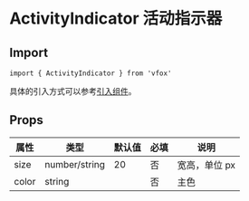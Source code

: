 # ActivityIndicator 活动指示器

## Import

```
import { ActivityIndicator } from 'vfox'
```

具体的引入方式可以参考[引入组件](../index.md#引入组件)。

## Props

| 属性  | 类型          | 默认值 | 必填 | 说明          |
| ----- | ------------- | ------ | ---- | ------------- |
| size  | number/string | 20     | 否   | 宽高，单位 px |
| color | string        |        | 否   | 主色          |
